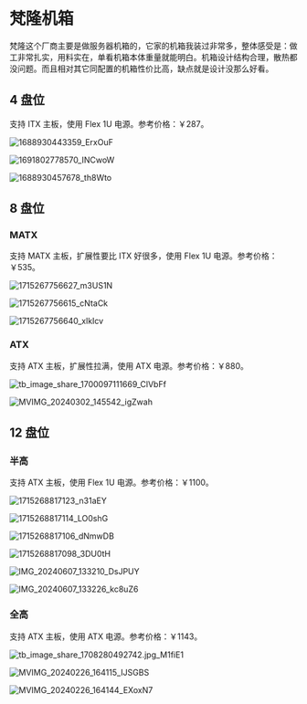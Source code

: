 # 梵隆机箱

梵隆这个厂商主要是做服务器机箱的，它家的机箱我装过非常多，整体感受是：做工非常扎实，用料实在，单看机箱本体重量就能明白。机箱设计结构合理，散热都没问题。而且相对其它同配置的机箱性价比高，缺点就是设计没那么好看。

## 4 盘位

支持 ITX 主板，使用 Flex 1U 电源。参考价格：￥287。

![1688930443359_ErxOuF](https://img-1255332810.cos.ap-chengdu.myqcloud.com/1688930443359_ErxOuF.jpg)

![1691802778570_INCwoW](https://img-1255332810.cos.ap-chengdu.myqcloud.com/1691802778570_INCwoW.jpg)

![1688930457678_th8Wto](https://img-1255332810.cos.ap-chengdu.myqcloud.com/1688930457678_th8Wto.jpg)

## 8 盘位

### MATX

支持 MATX 主板，扩展性要比 ITX 好很多，使用 Flex 1U 电源。参考价格：￥535。

![1715267756627_m3US1N](https://img-1255332810.cos.ap-chengdu.myqcloud.com/1715267756627_m3US1N.jpg)

![1715267756615_cNtaCk](https://img-1255332810.cos.ap-chengdu.myqcloud.com/1715267756615_cNtaCk.jpg)

![1715267756640_xlkIcv](https://img-1255332810.cos.ap-chengdu.myqcloud.com/1715267756640_xlkIcv.jpg)

### ATX

支持 ATX 主板，扩展性拉满，使用 ATX 电源。参考价格：￥880。

![tb_image_share_1700097111669_ClVbFf](https://img-1255332810.cos.ap-chengdu.myqcloud.com/tb_image_share_1700097111669_ClVbFf.jpg)

![MVIMG_20240302_145542_igZwah](https://img-1255332810.cos.ap-chengdu.myqcloud.com/MVIMG_20240302_145542_igZwah.jpg)

## 12 盘位

### 半高
支持 ATX 主板，使用 Flex 1U 电源。参考价格：￥1100。

![1715268817123_n31aEY](https://img-1255332810.cos.ap-chengdu.myqcloud.com/1715268817123_n31aEY.png)

![1715268817114_LO0shG](https://img-1255332810.cos.ap-chengdu.myqcloud.com/1715268817114_LO0shG.jpg)

![1715268817106_dNmwDB](https://img-1255332810.cos.ap-chengdu.myqcloud.com/1715268817106_dNmwDB.png)

![1715268817098_3DU0tH](https://img-1255332810.cos.ap-chengdu.myqcloud.com/1715268817098_3DU0tH.png)

![IMG_20240607_133210_DsJPUY](https://img-1255332810.cos.ap-chengdu.myqcloud.com/IMG_20240607_133210_DsJPUY.jpg)

![IMG_20240607_133226_kc8uZ6](https://img-1255332810.cos.ap-chengdu.myqcloud.com/IMG_20240607_133226_kc8uZ6.jpg)

### 全高

支持 ATX 主板，使用 ATX 电源。参考价格：￥1143。

![tb_image_share_1708280492742.jpg_M1fiE1](https://img-1255332810.cos.ap-chengdu.myqcloud.com/tb_image_share_1708280492742.jpg_M1fiE1.png)

![MVIMG_20240226_164115_IJSGBS](https://img-1255332810.cos.ap-chengdu.myqcloud.com/MVIMG_20240226_164115_IJSGBS.jpg)

![MVIMG_20240226_164144_EXoxN7](https://img-1255332810.cos.ap-chengdu.myqcloud.com/MVIMG_20240226_164144_EXoxN7.jpg)